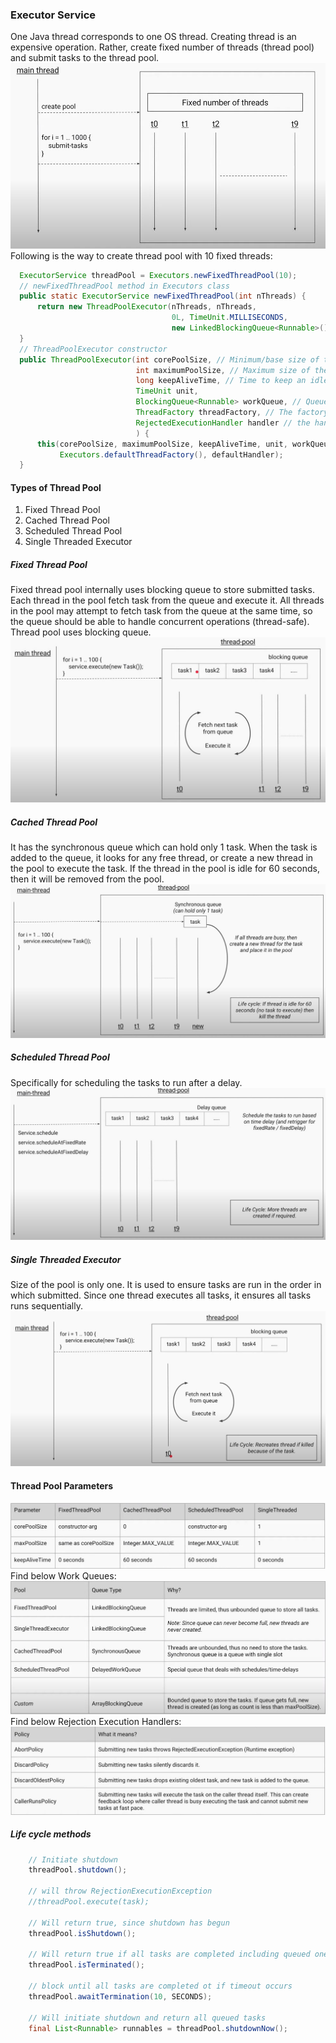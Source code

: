 ### Executor Service
One Java thread corresponds to one OS thread. Creating thread is an expensive operation. Rather, create fixed number of threads (thread pool) and submit tasks to the thread pool.
![Thread Pool](images/thread-pool.jpg)
Following is the way to create thread pool with 10 fixed threads:
```java
  ExecutorService threadPool = Executors.newFixedThreadPool(10);
  // newFixedThreadPool method in Executors class
  public static ExecutorService newFixedThreadPool(int nThreads) {
      return new ThreadPoolExecutor(nThreads, nThreads,
                                    0L, TimeUnit.MILLISECONDS,
                                    new LinkedBlockingQueue<Runnable>());
  }
  // ThreadPoolExecutor constructor
  public ThreadPoolExecutor(int corePoolSize, // Minimum/base size of the pool
                            int maximumPoolSize, // Maximum size of the pool
                            long keepAliveTime, // Time to keep an idle thread alive (after which it is killed)
                            TimeUnit unit,
                            BlockingQueue<Runnable> workQueue, // Queue to store the tasks from which threads fetch them
                            ThreadFactory threadFactory, // The factory to use when the executor creates a new thread
                            RejectedExecutionHandler handler // the handler to use when execution is blocked because the thread bounds and queue capacities are reached
                            ) {
      this(corePoolSize, maximumPoolSize, keepAliveTime, unit, workQueue,
           Executors.defaultThreadFactory(), defaultHandler);
  }
```
#### Types of Thread Pool
1. Fixed Thread Pool
1. Cached Thread Pool
1. Scheduled Thread Pool
1. Single Threaded Executor
##### Fixed Thread Pool
Fixed thread pool internally uses blocking queue to store submitted tasks. Each thread in the pool fetch task from the queue and execute it. All threads in the pool may attempt to fetch task from the queue at the same time, so the queue should be able to handle concurrent operations (thread-safe). Thread pool uses blocking queue.
![Fixed Thread Pool](images/fixed-thread-pool.jpg)
##### Cached Thread Pool
It has the synchronous queue which can hold only 1 task. When the task is added to the queue, it looks for any free thread, or create a new thread in the pool to execute the task.
If the thread in the pool is idle for 60 seconds, then it will be removed from the pool.
![Cached Thread Pool](images/cached-thread-pool.jpg)
##### Scheduled Thread Pool
Specifically for scheduling the tasks to run after a delay.
![Scheduled Thread Pool](images/scheduled-thread-pool.jpg)
##### Single Threaded Executor
Size of the pool is only one. It is used to ensure tasks are run in the order in which submitted. Since one thread executes all tasks, it ensures all tasks runs sequentially.
![Single Threaded Executor](images/single-threaded-executor.jpg)
#### Thread Pool Parameters
![Thread Pool Parameters](images/thread-pool-parameters.jpg)
Find below Work Queues:
![Thread Pool Work Queue](images/thread-pool-queue.jpg)
Find below Rejection Execution Handlers:
![Rejection Execution Handlers](images/reject-exec-handler.jpg)
##### Life cycle methods
```java
    // Initiate shutdown
    threadPool.shutdown();

    // will throw RejectionExecutionException
    //threadPool.execute(task);

    // Will return true, since shutdown has begun
    threadPool.isShutdown();

    // Will return true if all tasks are completed including queued ones
    threadPool.isTerminated();

    // block until all tasks are completed ot if timeout occurs
    threadPool.awaitTermination(10, SECONDS);
    
    // Will initiate shutdown and return all queued tasks
    final List<Runnable> runnables = threadPool.shutdownNow();
```
